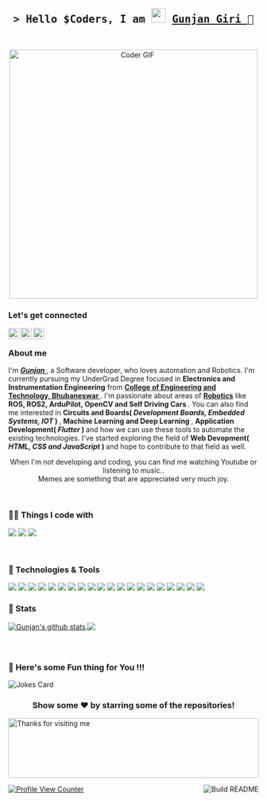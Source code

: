<!-- Intro  -->
<h2 align="center">
        <samp>&gt; Hello $Coders, I am <img src="https://github.com/TheDudeThatCode/TheDudeThatCode/blob/master/Assets/Hi.gif" width="29px">
                <b><a target="_blank" href="https://www.linkedin.com/in/gunjan-giri/">Gunjan Giri </a>🧑</b>
        </samp>
</h2>
<br>

<!--Header-->

<p align="center">
  <img src="https://media.giphy.com/media/SWoSkN6DxTszqIKEqv/giphy.gif" alt="Coder GIF" width="500">
</p>

### Let's get connected
<!--social media icon-->

[<img align="left" alt="gunjan | LinkedIn" width="22px" src="https://cdn.jsdelivr.net/npm/simple-icons@v3/icons/linkedin.svg" />][linkedin]
[<img align="left" alt="gunjan | Instagram" width="22px" src="https://cdn.jsdelivr.net/npm/simple-icons@v3/icons/instagram.svg" />][instagram]
[<img align="left" alt="gunjan | DEV" width="22px" src="https://cdn.jsdelivr.net/npm/simple-icons@3.13.0/icons/dev-dot-to.svg" />][DEV]


<br />

<!--About Me-->

### About me
I'm [ <b><i> Gunjan </i></b>](https://www.linkedin.com/in/gunjan-giri/) , a Software developer, who loves automation and Robotics. I'm currently pursuing my UnderGrad Degree focused in <b> Electronics and Instrumentation Engineering</b> from [ <b> College of Engineering and Technology, Bhubaneswar </b>](https://www.cet.edu.in/). I'm passionate about areas of [<b>Robotics</b>](https://en.wikipedia.org/wiki/Robotics#:~:text=Robotics%20is%20an%20interdisciplinary%20field,can%20help%20and%20assist%20humans.&text=Robots%20can%20take%20on%20any,to%20resemble%20humans%20in%20appearance.) like <b>ROS, ROS2, ArduPilot, OpenCV and Self Driving Cars  </b>. You can also find me interested in <b> Circuits and Boards( <i> Development Boards, Embedded Systems, IOT </i>) </b>, <b> Machine Learning and Deep Learning </b>, <b> Application Development( <i> Flutter </i>) </b> and how we can use these tools to automate the existing technologies. I've started exploring the field of <b> Web Devopment(<i> HTML, CSS and JavaScript </i>) </b> and hope to contribute to that field as well.</br> 

<p align="center">When I'm not developing and coding, you can find me watching Youtube or listening to music.. <br>Memes are something that are appreciated very much joy. </p>

<br />

<!--technical skill-->

### 👨‍💻 Things I code with
![](https://img.shields.io/badge/Code-Visual_Studio_Code-informational?style=flat&logo=visualstudiocode&logoColor=white&color=2bbc8a)
![](https://img.shields.io/badge/Code-Git-informational?style=flat&logo=git&logoColor=white&color=2bbc8a)
![](https://img.shields.io/badge/Code-Terminal-informational?style=flat&logo=terminal&logoColor=white&color=2bbc8a)

<br />

### 🔧 Technologies & Tools
![](https://img.shields.io/badge/OS-Linux-informational?style=flat&logo=linux&logoColor=white&color=2bbc8a)
![](https://img.shields.io/badge/Code-Python-informational?style=flat&logo=python&logoColor=white&color=2bbc8a)
![](https://img.shields.io/badge/Code-C++-informational?style=flat&logo=codesandbox&logoColor=white&color=2bbc8a)
![](https://img.shields.io/badge/Code-C-informational?style=flat&logo=c&logoColor=white&color=2bbc8a)
![](https://img.shields.io/badge/Code-Matlab-informational?style=flat&logo=matlab&logoColor=white&color=2bbc8a)
![](https://img.shields.io/badge/Code-HTML-informational?style=flat&logo=html&logoColor=white&color=2bbc8a)
![](https://img.shields.io/badge/Code-CSS-informational?style=flat&logo=css&logoColor=white&color=2bbc8a)
![](https://img.shields.io/badge/Code-JavaScript-informational?style=flat&logo=javascript&logoColor=white&color=2bbc8a)
![](https://img.shields.io/badge/Shell-Bash-informational?style=flat&logo=gnu-bash&logoColor=white&color=2bbc8a)
![](https://img.shields.io/badge/Tool-ROS-informational?style=flat&logo=ros&logoColor=white&color=2bbc8a)
![](https://img.shields.io/badge/Tool-ROS2-informational?style=flat&logo=ros2&logoColor=white&color=2bbc8a)
![](https://img.shields.io/badge/Tool-Gazebo-informational?style=flat&logo=ros&logoColor=white&color=2bbc8a)
![](https://img.shields.io/badge/Tool-OpenCV-informational?style=flat&logo=opencv&logoColor=white&color=2bbc8a)
![](https://img.shields.io/badge/Tool-Tensorflow-informational?style=flat&logo=tensorflow&logoColor=white&color=2bbc8a)
![](https://img.shields.io/badge/Tool-PyTorch-informational?style=flat&logo=pytorch&logoColor=white&color=2bbc8a)
![](https://img.shields.io/badge/Tool-Keras-informational?style=flat&logo=keras&logoColor=white&color=2bbc8a)
![](https://img.shields.io/badge/Tool-ArduPilot-informational?style=flat&logo=ardupilot&logoColor=white&color=2bbc8a)
![](https://img.shields.io/badge/Tool-MoveIT-informational?style=flat&logo=moveit&logoColor=white&color=2bbc8a)
![](https://img.shields.io/badge/Tool-PCL-informational?style=flat&logo=pointcloudlibrary&logoColor=white&color=2bbc8a)
![](https://img.shields.io/badge/Tool-Flutter-informational?style=flat&logo=flutter&logoColor=white&color=2bbc8a)







### 📝 Stats

<a href="https://github.com/hackcoderr/github-readme-stats">
  <img align="center" src="https://github-readme-stats.anuraghazra1.vercel.app/api?username=GunjanGiri&show_icons=true&include_all_commits=true&theme=radical" alt="Gunjan's github stats" />
</a>
<a href="https://github.com/GunjanGiri/github-readme-stats">
 
  <img align="center" src="https://github-readme-stats.anuraghazra1.vercel.app/api/top-langs/?username=GunjanGiri&layout=compact&theme=radical" />
</a>

###
<br />


### 🥸 Here's some Fun thing for You !!!

![Jokes Card](https://readme-jokes.vercel.app/api)




<div align="center">

### Show some ❤️ by starring some of the repositories!
</div>

<img height="120" alt="Thanks for visiting me" width="100%" src="https://raw.githubusercontent.com/BrunnerLivio/brunnerlivio/master/images/marquee.svg" />



<a href="https://github.com/GunjanGiri"><img src="https://github.com/simonw/simonw/workflows/Build%20README/badge.svg" align="right" alt="Build README">
        
![Profile View Counter](https://komarev.com/ghpvc/?username=GunjanGiri)   









[GitHub]: https://github.com/GunjanGiri
[instagram]: https://www.instagram.com/_i_m_gujju_/
[linkedin]: https://www.linkedin.com/in/gunjan-giri/
[DEV]: https://dev.to/gunjangiri
[gmail]: mailto:gunjangiri8410@gmail.com
[visualstudio]: https://visualstudio.microsoft.com/
[git]: https://git-scm.com/
[terminal]: https://en.wikipedia.org/wiki/Bash_(Unix_shell)
